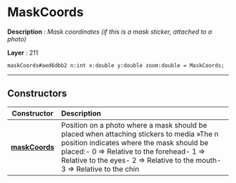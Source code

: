# MaskCoords

**Description** : *Mask coordinates \(if this is a mask sticker, attached to a photo\)*

**Layer** : 211

```tl
maskCoords#aed6dbb2 n:int x:double y:double zoom:double = MaskCoords;
```

---

## Constructors

| Constructor | Description |
| :---: | :--- |
| [**maskCoords**](constructor/maskCoords) | Position on a photo where a mask should be placed when attaching stickers to media »The n position indicates where the mask should be placed:- 0 => Relative to the forehead- 1 => Relative to the eyes- 2 => Relative to the mouth- 3 => Relative to the chin |